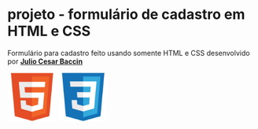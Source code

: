 # projeto - formulário de cadastro em HTML e CSS

 Formulário para cadastro feito usando somente HTML e CSS desenvolvido por <a target="_blank" rel="external" href="https://github.com/juliobaccin/"><strong>Julio Cesar Baccin</strong></a>
 
 
<div>
    <img align="" alt="julio-HTML" height="100" width="100" src="https://raw.githubusercontent.com/devicons/devicon/master/icons/html5/html5-original.svg">
    <img align="" alt="julio-CSS" height="100" width="100" src="https://raw.githubusercontent.com/devicons/devicon/master/icons/css3/css3-original.svg">
</div>

